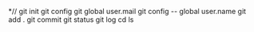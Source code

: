 *//
git init 
git config
git global user.mail
git config -- global user.name
git add .
git commit
git status
git log
cd
ls
